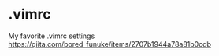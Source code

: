 # .vimrc
My favorite .vimrc settings <br>
https://qiita.com/bored_funuke/items/2707b1944a78a81b0cdb
